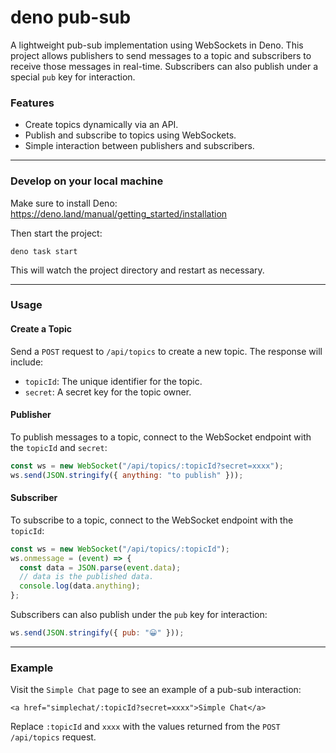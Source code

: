 # deno pub-sub

A lightweight pub-sub implementation using WebSockets in Deno. This project allows publishers to send messages to a topic and subscribers to receive those messages in real-time. Subscribers can also publish under a special `pub` key for interaction.

### Features
- Create topics dynamically via an API.
- Publish and subscribe to topics using WebSockets.
- Simple interaction between publishers and subscribers.

---

### Develop on your local machine

Make sure to install Deno: https://deno.land/manual/getting_started/installation

Then start the project:

```
deno task start
```

This will watch the project directory and restart as necessary.

---

### Usage

#### Create a Topic
Send a `POST` request to `/api/topics` to create a new topic. The response will include:
- `topicId`: The unique identifier for the topic.
- `secret`: A secret key for the topic owner.

#### Publisher
To publish messages to a topic, connect to the WebSocket endpoint with the `topicId` and `secret`:
```javascript
const ws = new WebSocket("/api/topics/:topicId?secret=xxxx");
ws.send(JSON.stringify({ anything: "to publish" }));
```

#### Subscriber
To subscribe to a topic, connect to the WebSocket endpoint with the `topicId`:
```javascript
const ws = new WebSocket("/api/topics/:topicId");
ws.onmessage = (event) => {
  const data = JSON.parse(event.data);
  // data is the published data.
  console.log(data.anything);
};
```

Subscribers can also publish under the `pub` key for interaction:
```javascript
ws.send(JSON.stringify({ pub: "😀" }));
```

---

### Example
Visit the `Simple Chat` page to see an example of a pub-sub interaction:
```
<a href="simplechat/:topicId?secret=xxxx">Simple Chat</a>
```
Replace `:topicId` and `xxxx` with the values returned from the `POST /api/topics` request.
